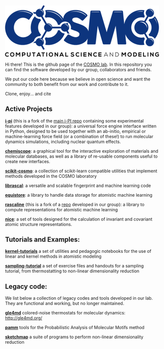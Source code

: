 ![Logo of the Laboratory of Computational Science and Modeling](profile/cosmo-logo_ai2svg.png)

Hi there! This is the github page of the [COSMO lab](https://www.epfl.ch/labs/cosmo/). In this repository you can find the software developed by our group, collaborators and friends. 

We put our code here because we believe in open science and want the community to both benefit from our work and contribute to it. 

Clone, enjoy... and cite



## Active Projects

**[i-pi](https://github.com/lab-cosmo/i-pi)** (this is a fork of the [main i-PI repo](https://github.com/i-pi/) containing some experimental features developed in our group):
	 a universal force engine interface written in Python, designed to be used together with an ab-initio, empirical or machine-learning force field (or a combination of these!) to run molecular dynamics simulations, including nuclear quantum effects.

**[chemiscope](https://github.com/lab-cosmo/chemiscope)**:
	a graphical tool for the interactive exploration of materials and molecular databases, as well as a library of re-usable components useful to create new interfaces.	

**[scikit-cosmo](https://github.com/lab-cosmo/scikit-cosmo)**:
	a collection of scikit-learn compatible utilities that implement methods developed in the COSMO laboratory

**[librascal](https://github.com/lab-cosmo/librascal)**:
	 a versatile and scalable fingerprint and machine learning code

**[equistore](https://github.com/lab-cosmo/equistore)**:
	a library to handle data storage for atomistic machine learning

**[rascaline](https://github.com/lab-cosmo/rascaline)** (this is a fork of a [repo](https://github.com/Luthaf/rascaline) developed in our group):
	a library to compute representations for atomistic machine learning

**[nice](https://github.com/lab-cosmo/nice)**:
	a set of tools designed for the calculation of invariant and covariant atomic structure representations. 



## Tutorials and Examples:

**[kernel-tutorials](https://github.com/lab-cosmo/kernel-tutorials)**
	a set of utilities and pedagogic notebooks for the use of linear and kernel methods in atomistic modeling

**[sampling-tutorial](https://github.com/lab-cosmo/sampling-tutorial)**
	a set of exercise files and handouts for a sampling tutorial, from thermostatting to non-linear dimensionality reduction



## Legacy code:

We list below a collection of legacy codes and tools developed in our lab. They are functional and working, but no longer maintained. 

**[gle4md](https://github.com/lab-cosmo/gle4md)**
	colored-noise thermostats for molecular dynamics: http://gle4md.org/

**[pamm](https://github.com/lab-cosmo/pamm)**
	tools for the Probabilistic Analysis of Molecular Motifs method

**[sketchmap](https://github.com/lab-cosmo/sketchmap)**
	a suite of programs to perform non-linear dimensionality reduction 

